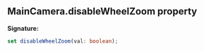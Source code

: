 
## MainCamera.disableWheelZoom property

**Signature:**

```typescript
set disableWheelZoom(val: boolean);
```
